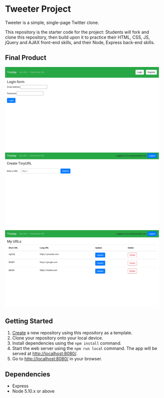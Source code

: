 # Tweeter Project
Tweeter is a simple, single-page Twitter clone.

This repository is the starter code for the project: Students will fork and clone this repository, then build upon it to practice their HTML, CSS, JS, jQuery and AJAX front-end skills, and their Node, Express back-end skills.

## Final Product

!["Screenshot of login page"](https://github.com/lucasxtan/tinyapp/blob/master/docs/Login%20page.png?raw=true)
!["Screenshot of page to create short URLs"](https://github.com/lucasxtan/tinyapp/blob/master/docs/create%20shortURLs%20page.png?raw=true)
!["Screenshot of URLs page with update and delete function"](https://github.com/lucasxtan/tinyapp/blob/master/docs/shortURLs%20page.png?raw=true)

## Getting Started

1. [Create](https://docs.github.com/en/repositories/creating-and-managing-repositories/creating-a-repository-from-a-template) a new repository using this repository as a template.
2. Clone your repository onto your local device.
3. Install dependencies using the `npm install` command.
3. Start the web server using the `npm run local` command. The app will be served at <http://localhost:8080/>.
4. Go to <http://localhost:8080/> in your browser.

## Dependencies

- Express
- Node 5.10.x or above
